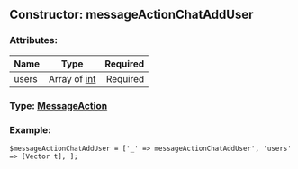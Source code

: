 ## Constructor: messageActionChatAddUser  

### Attributes:

| Name     |    Type       | Required |
|----------|:-------------:|---------:|
|users|Array of [int](../types/int.md) | Required|


### Type: [MessageAction](../types/MessageAction.md)

### Example:


```
$messageActionChatAddUser = ['_' => messageActionChatAddUser', 'users' => [Vector t], ];
```